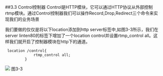 ##3.3 Control控制器
Control是HTTP模块，它可以通过HTTP协议从外部控制rtmp模块。通过Control控制器我们可以操作Record,Drop,Redirect三个命令来实现我们的业务场景

我们要做的仅仅是将以下location添加到http server标签中,如图3-3所示，我们在server linten80的标签下增加了一个location control并设置rtmp_control all。这样我们就开启了控制器模块在http下的通道。
```
 location /control{
             rtmp_control all;
         }  
```
![](/assets/微信截图_20180125111655.png)
图3-3







